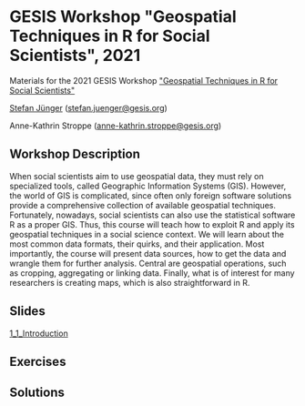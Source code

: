 # GESIS Workshop "Geospatial Techniques in R for Social Scientists", 2021

Materials for the 2021 GESIS Workshop ["Geospatial Techniques in R for Social Scientists"](https://training.gesis.org/?site=pDetails&child=full&pID=0xE521E26B38B0463BB57F08015CF37403)

[Stefan Jünger](https://stefanjuenger.github.io) (stefan.juenger@gesis.org)

Anne-Kathrin Stroppe (anne-kathrin.stroppe@gesis.org)

## Workshop Description
When social scientists aim to use geospatial data, they must rely on specialized tools, called Geographic Information Systems (GIS). However, the world of GIS is complicated, since often only foreign software solutions provide a comprehensive collection of available geospatial techniques. Fortunately, nowadays, social scientists can also use the statistical software R as a proper GIS. Thus, this course will teach how to exploit R and apply its geospatial techniques in a social science context. We will learn about the most common data formats, their quirks, and their application. Most importantly, the course will present data sources, how to get the data and wrangle them for further analysis.  Central are geospatial operations, such as cropping, aggregating or linking data. Finally, what is of interest for many researchers is creating maps, which is also straightforward in R. 

## Slides
[1_1_Introduction](https://stefanjuenger.github.io/gesis-workshop-geospatial-techniques-R/slides_test/1_1_Introduction/1_1_Introduction.html)

## Exercises

## Solutions
